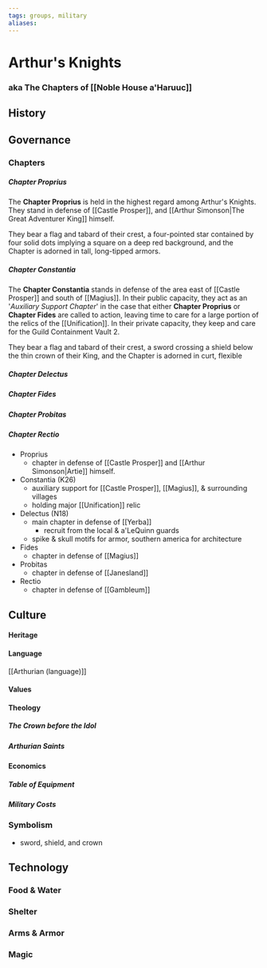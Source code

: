 ```yaml
---
tags: groups, military
aliases:
---
```


# Arthur's Knights
### aka The Chapters of [[Noble House a'Haruuc]]
## History
## Governance
### Chapters
##### Chapter Proprius
The **Chapter Proprius** is held in the highest regard among Arthur's Knights. They stand in defense of [[Castle Prosper]], and [[Arthur Simonson|The Great Adventurer King]] himself.

They bear a flag and tabard of their crest, a four-pointed star contained by four solid dots implying a square on a deep red background, and the Chapter is adorned in tall, long-tipped armors.

##### Chapter Constantia
The **Chapter Constantia** stands in defense of the area east of [[Castle Prosper]] and south of [[Magius]]. In their public capacity, they act as an '*Auxiliary Support Chapter*' in the case that either **Chapter Proprius** or **Chapter Fides** are called to action, leaving time to care for a large portion of the relics of the [[Unification]]. In their private capacity, they keep and care for the Guild Containment Vault 2.

They bear a flag and tabard of their crest, a sword crossing a shield below the thin crown of their King, and the Chapter is adorned in curt, flexible 

##### Chapter Delectus
##### Chapter Fides
##### Chapter Probitas
##### Chapter Rectio
- Proprius
	- chapter in defense of [[Castle Prosper]] and [[Arthur Simonson|Artie]] himself.
- Constantia (K26)
	- auxiliary support for [[Castle Prosper]], [[Magius]], & surrounding villages
	- holding major [[Unification]] relic
- Delectus (N18)
	- main chapter in defense of [[Yerba]]
		- recruit from the local & a'LeQuinn guards
	- spike & skull motifs for armor, southern america for architecture
- Fides
	- chapter in defense of [[Magius]]
- Probitas
	- chapter in defense of [[Janesland]]
- Rectio
	- chapter in defense of [[Gambleum]]


## Culture
#### Heritage
#### Language
[[Arthurian (language)]]
#### Values
#### Theology
##### The Crown before the Idol
##### Arthurian Saints
#### Economics
##### Table of Equipment
##### Military Costs
### Symbolism
- sword, shield, and crown
## Technology
### Food & Water
### Shelter
### Arms & Armor
### Magic
